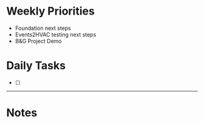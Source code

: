# Weekly Priorities
- Foundation next steps
- Events2HVAC testing next steps
- B&G Project Demo
# Daily Tasks
- [ ] 
---
# Notes
